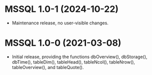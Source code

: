 # MSSQL 1.0-1 (2024-10-22)

* Maintenance release, no user-visible changes.




# MSSQL 1.0-0 (2021-03-08)

* Initial release, providing the functions dbOverview(), dbStorage(), dbTime(),
  tableDim(), tableHead(), tableNcol(), tableNrow(), tableOverview(), and
  tableQuote().
